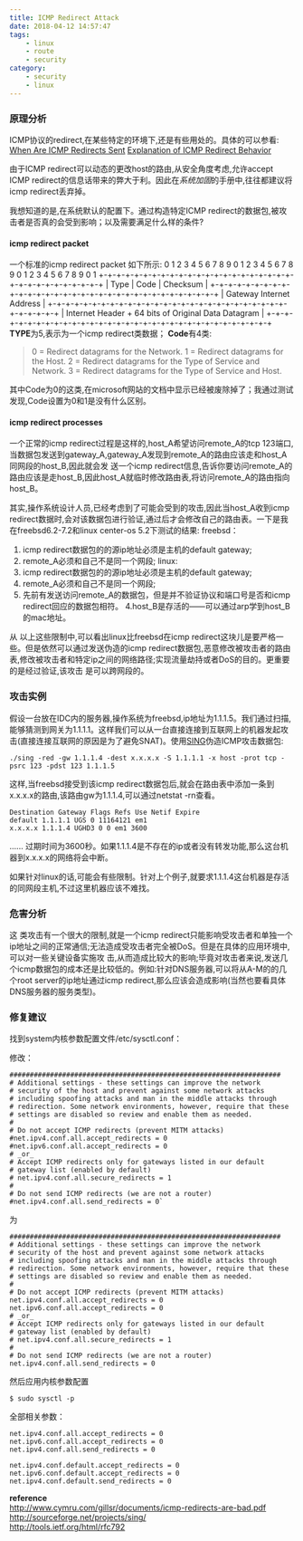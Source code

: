 ```yaml
---
title: ICMP Redirect Attack
date: 2018-04-12 14:57:47
tags:
	- linux
	- route
	- security
category:
	- security	
	- linux
---
```


### 原理分析
ICMP协议的redirect,在某些特定的环境下,还是有些用处的。具体的可以参看:
[When Are ICMP Redirects Sent](http://www.cisco.com/en/US/tech/tk365/technologies_tech_note09186a0080094702.shtml)
[Explanation of ICMP Redirect Behavior](http://support.microsoft.com/kb/195686/en-us/)

由于ICMP redirect可以动态的更改host的路由,从安全角度考虑,允许accept ICMP redirect的信息话带来的弊大于利。因此在*系统加固*的手册中,往往都建议将icmp redirect丢弃掉。

我想知道的是,在系统默认的配置下。通过构造特定ICMP redirect的数据包,被攻击者是否真的会受到影响；以及需要满足什么样的条件?

#### icmp redirect packet
一个标准的icmp redirect packet 如下所示:
0 1 2 3 4 5 6 7 8 9 0 1 2 3 4 5 6 7 8 9 0 1 2 3 4 5 6 7 8 9 0 1
+-+-+-+-+-+-+-+-+-+-+-+-+-+-+-+-+-+-+-+-+-+-+-+-+-+-+-+-+-+-+-+-+
| Type | Code | Checksum |
+-+-+-+-+-+-+-+-+-+-+-+-+-+-+-+-+-+-+-+-+-+-+-+-+-+-+-+-+-+-+-+-+
| Gateway Internet Address |
+-+-+-+-+-+-+-+-+-+-+-+-+-+-+-+-+-+-+-+-+-+-+-+-+-+-+-+-+-+-+-+-+
| Internet Header + 64 bits of Original Data Datagram |
+-+-+-+-+-+-+-+-+-+-+-+-+-+-+-+-+-+-+-+-+-+-+-+-+-+-+-+-+-+-+-+-+
**TYPE**为5,表示为一个icmp redirect类数据；
**Code**有4类:
>0 = Redirect datagrams for the Network.
1 = Redirect datagrams for the Host.
2 = Redirect datagrams for the Type of Service and Network.
3 = Redirect datagrams for the Type of Service and Host.

其中Code为0的这类,在microsoft网站的文档中显示已经被废除掉了；我通过测试发现,Code设置为0和1是没有什么区别。

#### icmp redirect processes
一个正常的icmp redirect过程是这样的,host_A希望访问remote_A的tcp 123端口,当数据包发送到gateway_A,gateway_A发现到remote_A的路由应该走和host_A同网段的host_B,因此就会发 送一个icmp redirect信息,告诉你要访问remote_A的路由应该是走host_B,因此host_A就临时修改路由表,将访问remote_A的路由指向 host_B。

其实,操作系统设计人员,已经考虑到了可能会受到的攻击,因此当host_A收到icmp redirect数据时,会对该数据包进行验证,通过后才会修改自己的路由表。一下是我在freebsd6.2-7.2和linux center-os 5.2下测试的结果:
freebsd：
1.	icmp redirect数据包的的源ip地址必须是主机的default gateway;
2.	remote_A必须和自己不是同一个网段;
linux: 
1.	icmp redirect数据包的的源ip地址必须是主机的default gateway;
2.	remote_A必须和自己不是同一个网段;
3.	先前有发送访问remote_A的数据包，但是并不验证协议和端口号是否和icmp redirect回应的数据包相符。
4.host_B是存活的——可以通过arp学到host_B的mac地址。

从 以上这些限制中,可以看出linux比freebsd在icmp redirect这块儿是要严格一些。但是依然可以通过发送伪造的icmp redirect数据包,恶意修改被攻击者的路由表,修改被攻击者和特定ip之间的网络路径;实现流量劫持或者DoS的目的。更重要的是经过验证,该攻击 是可以跨网段的。

### 攻击实例
假设一台放在IDC内的服务器,操作系统为freebsd,ip地址为1.1.1.5。我们通过扫描,能够猜测到网关为1.1.1.1。这样我们可以从一台直接连接到互联网上的机器发起攻击(直接连接互联网的原因是为了避免SNAT)。使用[SING](http://sourceforge.net/projects/sing/)伪造ICMP攻击数据包:

	./sing -red -gw 1.1.1.4 -dest x.x.x.x -S 1.1.1.1 -x host -prot tcp -psrc 123 -pdst 123 1.1.1.5

这样,当freebsd接受到该icmp redirect数据包后,就会在路由表中添加一条到x.x.x.x的路由,该路由gw为1.1.1.4,可以通过netstat -rn查看。
	
	Destination Gateway Flags Refs Use Netif Expire
	default 1.1.1.1 UGS 0 11164121 em1
	x.x.x.x 1.1.1.4 UGHD3 0 0 em1 3600
......
过期时间为3600秒。如果1.1.1.4是不存在的ip或者没有转发功能,那么这台机器到x.x.x.x的网络将会中断。

如果针对linux的话,可能会有些限制。针对上个例子,就要求1.1.1.4这台机器是存活的同网段主机,不过这里机器应该不难找。

### 危害分析
这 类攻击有一个很大的限制,就是一个icmp redirect只能影响受攻击者和单独一个ip地址之间的正常通信;无法造成受攻击者完全被DoS。但是在具体的应用环境中,可以对一些关键设备实施攻 击,从而造成比较大的影响;毕竟对攻击者来说,发送几个icmp数据包的成本还是比较低的。例如:针对DNS服务器,可以将从A-M的的几个root server的ip地址通过icmp redirect,那么应该会造成影响(当然也要看具体DNS服务器的服务类型)。

### 修复建议
找到system内核参数配置文件/etc/sysctl.conf：

修改：

	###################################################################
	# Additional settings - these settings can improve the network
	# security of the host and prevent against some network attacks
	# including spoofing attacks and man in the middle attacks through
	# redirection. Some network environments, however, require that these
	# settings are disabled so review and enable them as needed.
	#
	# Do not accept ICMP redirects (prevent MITM attacks)
	#net.ipv4.conf.all.accept_redirects = 0
	#net.ipv6.conf.all.accept_redirects = 0
	# _or_
	# Accept ICMP redirects only for gateways listed in our default
	# gateway list (enabled by default)
	# net.ipv4.conf.all.secure_redirects = 1
	#
	# Do not send ICMP redirects (we are not a router)
	#net.ipv4.conf.all.send_redirects = 0`

为

	###################################################################
	# Additional settings - these settings can improve the network
	# security of the host and prevent against some network attacks
	# including spoofing attacks and man in the middle attacks through
	# redirection. Some network environments, however, require that these
	# settings are disabled so review and enable them as needed.
	#
	# Do not accept ICMP redirects (prevent MITM attacks)
	net.ipv4.conf.all.accept_redirects = 0
	net.ipv6.conf.all.accept_redirects = 0
	# _or_
	# Accept ICMP redirects only for gateways listed in our default
	# gateway list (enabled by default)
	# net.ipv4.conf.all.secure_redirects = 1
	#
	# Do not send ICMP redirects (we are not a router)
	net.ipv4.conf.all.send_redirects = 0

然后应用内核参数配置

	$ sudo sysctl -p

全部相关参数：

	net.ipv4.conf.all.accept_redirects = 0
	net.ipv6.conf.all.accept_redirects = 0
	net.ipv4.conf.all.send_redirects = 0
	
	net.ipv4.conf.default.accept_redirects = 0
	net.ipv6.conf.default.accept_redirects = 0
	net.ipv4.conf.default.send_redirects = 0



**reference**  
<http://www.cymru.com/gillsr/documents/icmp-redirects-are-bad.pdf>  
<http://sourceforge.net/projects/sing/>  
<http://tools.ietf.org/html/rfc792>